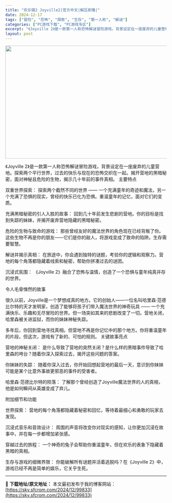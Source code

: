```yaml
---
title: "欢乐镇2 Joyville2|官方中文|解压即撸|"
date: 2024-12-17
tags: ["冒险", "恐怖", "探索", "生存", "第一人称", "解谜"]
categories: ["PC游戏下载", "PC游戏专区"]
excerpt: "《Joyville 2》是一款第一人称恐怖解谜冒险游戏，背景设定在一座废弃的儿童营地。探索两个平行世界，过去的快乐与现在的恐怖交织在一起。揭开营地的黑暗秘密，面对神秘且危险的生物，揭示几十年前的事件真相。 主要特点 双重世界探索： 探索两个截然不同的世界 —— 一个充满童年的奇迹和魔法，另一个充满了&hellip;"
layout: post
---
```


<img class="aligncenter size-full wp-image-99811" src="https://sky.sfcrom.com/wp-content/uploads/2024/12/2024121708441894.webp" alt="" width="616" height="353" />

《Joyville 2》是一款第一人称恐怖解谜冒险游戏，背景设定在一座废弃的儿童营地。探索两个平行世界，过去的快乐与现在的恐怖交织在一起。揭开营地的黑暗秘密，面对神秘且危险的生物，揭示几十年前的事件真相。
主要特点

双重世界探索： 探索两个截然不同的世界 —— 一个充满童年的奇迹和魔法，另一个充满了恐惧的现实，曾经的快乐已化为恐惧。重温童年的记忆，面对它们的变质。

充满黑暗秘密的引人入胜的故事： 回到几十年前发生悲剧的营地。你的目标是找到失踪的妹妹，并揭开废弃营地隐藏的黑暗秘密。

危险的生物与致命的游戏： 那些曾经友好的魔法世界的角色现在已经背叛了你。这些生物不再是你的朋友——它们是你的敌人，将游戏变成了致命的陷阱。生存需要智慧。

解谜并揭示真相： 在旅途中，你会遇到独特的谜题，考验你的逻辑和观察力。营地的每个角落都隐藏着线索和秘密，帮助你拼凑过去的谜团。

沉浸式氛围： 《Joyville 2》融合了恐怖与温情，创造了一个恐惧与童年纯真并存的世界。

令人毛骨悚然的故事

很久以前，Joyville是一个梦想成真的地方。它的创始人——一位名叫哈里森·范德比尔特的天才发明家，创造了能够将孩子们带入魔法世界的神奇玩具 —— 一个充满快乐、乐趣和无尽冒险的世界。但一场突如其来的悲剧改变了一切。营地关闭，哈里森被关进监狱，而你的妹妹神秘失踪。

多年后，你回到营地寻找真相。但营地不再是你记忆中的那个地方。你将重温童年的片段，但这次，游戏有了新的、可怕的规则。
关键故事亮点

营地的神秘关闭： 是什么导致了营地的突然关闭？是什么样的黑暗事件导致了哈里森的垮台？随着你深入探索过去，揭开这些问题的答案。

你妹妹的失踪： 随着你深入过去，你开始回想起营地的最后一天，意识到你妹妹可能是某个比意外事故更邪恶的事件的受害者。

哈里森·范德比尔特的陨落： 了解那个曾经创造了Joyville魔法世界的人的真相，他是如何瞬间从英雄变成了弃儿。

附加细节和功能

世界探索： 营地的每个角落都隐藏着秘密和回忆，等待着最细心和勇敢的玩家去发现。

沉浸式音乐和音效设计： 周围的声音将改变你对现实的感知，让你更加沉浸在故事中，并在每一步都增加紧张感。

穿越过去的旅程： 一个神奇的兔子会帮助你重温童年，但在欢乐的表象下隐藏着黑暗的真相。

生存与游戏的细微界限： 你能破解所有谜题并活着逃脱吗？在《Joyville 2》中，游戏已经不再是简单的娱乐，它关乎生死。

---
📖 **下载地址/原文地址：** 本文最初发布于我的博客网站：[https://sky.sfcrom.com/2024/12/99833](https://sky.sfcrom.com/2024/12/99833)
